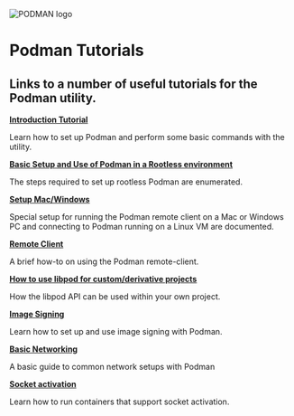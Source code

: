 ![PODMAN logo](../../logo/podman-logo-source.svg)

# Podman Tutorials

## Links to a number of useful tutorials for the Podman utility.

**[Introduction Tutorial](podman_tutorial.md)**

Learn how to set up Podman and perform some basic commands with the utility.

**[Basic Setup and Use of Podman in a Rootless environment](rootless_tutorial.md)**

The steps required to set up rootless Podman are enumerated.

**[Setup Mac/Windows](mac_win_client.md)**

Special setup for running the Podman remote client on a Mac or Windows PC and connecting to Podman running on a Linux VM are documented.

**[Remote Client](remote_client.md)**

A brief how-to on using the Podman remote-client.

**[How to use libpod for custom/derivative projects](podman-derivative-api.md)**

How the libpod API can be used within your own project.

**[Image Signing](image_signing.md)**

Learn how to set up and use image signing with Podman.

**[Basic Networking](basic_networking.md)**

A basic guide to common network setups with Podman

**[Socket activation](socket_activation.md)**

Learn how to run containers that support socket activation.
